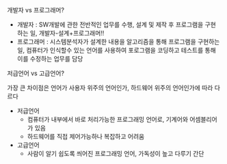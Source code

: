 개발자 vs 프로그래머? 

- 개발자 : SW개발에 관한 전반적인 업무를 수행, 설계 및 제작 후 프로그램을 구현 하는 일, 
           개발자-설계+프로그래머!!
- 프로그래머 : 시스템분석자가 설계한 내용을 알고리즘을 통해 프로그램을 구현하는 일,
              컴퓨터가 인식할수 있는 언어를 사용하여 포로그램을 코딩하고 테스트를 통해 이를 수정하는 업무를 담당
            
           
저급언어 vs 고급언어?

가장 큰 차이점은 언어가 사용자 위주의 언어인가, 하드웨어 위주의 언어인가에 따라 다르다

- 저급언어 
  * 컴퓨터가 내부에서 바로 처리가능한 프로그래밍 언어로, 기계어와 어셈블리어가 있음
  * 하드웨어를 직접 제어가능하나 복잡하고 어려움
- 고급언어
  * 사람이 알기 쉽도록 씌어진 프로그래밍 언어, 가독성이 높고 다루기 간단
